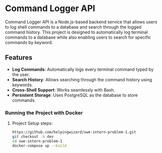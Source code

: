 # Command Logger API

Command Logger API is a Node.js-based backend service that allows users to log shell commands to a database and search through the logged command history. This project is designed to automatically log terminal commands to a database while also enabling users to search for specific commands by keyword.

## Features

- **Log Commands**: Automatically logs every terminal command typed by the user.
- **Search History**: Allows searching through the command history using keywords.
- **Cross-Shell Support**: Works seamlessly with Bash.
- **Persistent Storage**: Uses PostgreSQL as the database to store commands.

### Running the Project with Docker

1. Project Setup steps:
   ```bash
   https://github.com/helpingwizard/swe-intern-problem-1.git
   git checkout -b dev
   cd swe-intern-problem-1
   docker-compose up --build
   ```
